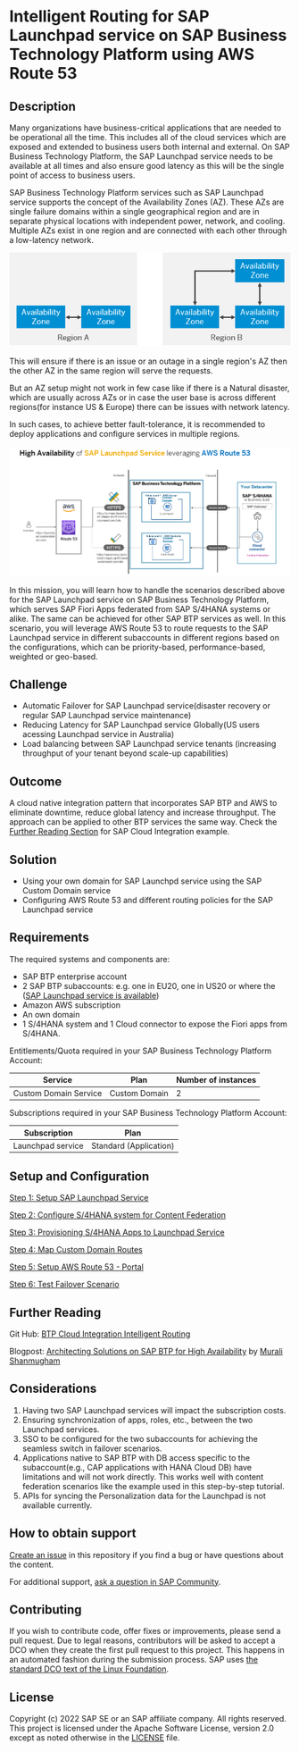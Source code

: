 # Intelligent Routing for SAP Launchpad service on SAP Business Technology Platform using AWS Route 53
<!--- Register repository https://api.reuse.software/register, then add REUSE badge:
[![REUSE status](https://api.reuse.software/badge/github.com/SAP-samples/REPO-NAME)](https://api.reuse.software/info/github.com/SAP-samples/REPO-NAME)
-->

## Description

Many organizations have business-critical applications that are needed to be operational all the time. This includes all of the cloud services which are exposed and extended to business users both internal and external. On SAP Business Technology Platform, the SAP Launchpad service needs to be available at all times and also ensure good latency as this will be the single point of access to business users.

SAP Business Technology Platform services such as SAP Launchpad service supports the concept of the Availability Zones (AZ). These AZs are single failure domains within a single geographical region and are in separate physical locations with independent power, network, and cooling. Multiple AZs exist in one region and are connected with each other through a low-latency network.

![Availability Zones](./images/AZ%20Concept.png)

This will ensure if there is an issue or an outage in a single region's AZ then the other AZ in the same region will serve the requests.

But an AZ setup might not work in few case like if there is a Natural disaster, which are usually across AZs or in case the user base is across different regions(for instance US & Europe) there can be issues with network latency.

In such cases, to achieve better fault-tolerance, it is recommended to deploy applications and configure services in multiple regions.

![Launchpad service High Availability using AWS Route 53](./images/HA%20Solution%20Diagram.PNG)

In this mission, you will learn how to handle the scenarios described above for the SAP Launchpad service on SAP Business Technology Platform, which serves SAP Fiori Apps federated from SAP S/4HANA systems or alike. The same can be achieved for other SAP BTP services as well. In this scenario, you will leverage AWS Route 53 to route requests to the SAP Launchpad service in different subaccounts in different regions based on the configurations, which can be priority-based, performance-based, weighted or geo-based.

## Challenge

- Automatic Failover for SAP Launchpad service(disaster recovery or regular SAP Launchpad service maintenance)
- Reducing Latency for SAP Launchpad service Globally(US users acessing Launchpad service in Australia)
- Load balancing between SAP Launchpad service tenants (increasing throughput of your tenant beyond scale-up capabilities)
  
## Outcome

A cloud native integration pattern that incorporates SAP BTP and AWS to eliminate downtime, reduce global latency and increase throughput. The approach can be applied to other BTP services the same way. Check the [Further Reading Section](./README.md#furtherreading) for SAP Cloud Integration example.

## Solution

- Using your own domain for SAP Launchpd service using the SAP Custom Domain service
- Configuring AWS Route 53 and different routing policies for the SAP Launchpad service

## Requirements

The required systems and components are:

- SAP BTP enterprise account
- 2 SAP BTP subaccounts: e.g. one in EU20, one in US20 or where the ([SAP Launchpad service is available](https://discovery-center.cloud.sap/serviceCatalog/launchpad?region=all&tab=service_plan))
- Amazon AWS subscription
- An own domain
- 1 S/4HANA system and 1 Cloud connector to expose the Fiori apps from S/4HANA.

Entitlements/Quota required in your SAP Business Technology Platform Account:

| Service                     | Plan             | Number of instances |
| --------------------------- | ---------------- | ------------------- |
| Custom Domain Service       | Custom Domain    | 2                   |

Subscriptions required in your SAP Business Technology Platform Account:

| Subscription               | Plan                                                   |
| -------------------------- | ------------------------------------------------------ |
| Launchpad service          |  Standard (Application)                                |


## Setup and Configuration

[Step 1: Setup SAP Launchpad Service](./01-SetupLaunchpad/)

[Step 2: Configure S/4HANA system for Content Federation](./02-Configuring%20S_4HANA%20system%20for%20Content%20Federation/)

[Step 3: Provisioning S/4HANA Apps to Launchpad Service](./03-Provisioning%20S_HANA%20Apps%20to%20Launchpad/)

[Step 4: Map Custom Domain Routes](./04-Map%20Custom%20Domain%20Routes/)

[Step 5: Setup AWS Route 53 - Portal](./05-Setup%20AWS%20Route%2053-Console/)

[Step 6: Test Failover Scenario](./06-Test%20Failover%20Scenario/)


## <a name="furtherreading"></a> Further Reading

Git Hub: [BTP Cloud Integration Intelligent Routing](https://github.com/SAP-samples/btp-cloud-integration-intelligent-routing)

Blogpost: [Architecting Solutions on SAP BTP for High Availability](https://blogs.sap.com/2021/08/17/architecting-solutions-on-sap-btp-for-high-availability/) by [Murali Shanmugham](https://people.sap.com/muralidaran.shanmugham2)

## Considerations
1. Having two SAP Launchpad services will impact the subscription costs.
2. Ensuring synchronization of apps, roles, etc., between the two Launchpad services.
3. SSO to be configured for the two subaccounts for achieving the seamless switch in failover scenarios.
4. Applications native to SAP BTP with DB access specific to the subaccount(e.g., CAP applications with HANA Cloud DB) have limitations and will not work directly. This works well with content federation scenarios like the example used in this step-by-step tutorial.
5. APIs for syncing the Personalization data for the Launchpad is not available currently.


## How to obtain support

[Create an issue](https://github.com/SAP-samples/<repository-name>/issues) in this repository if you find a bug or have questions about the content.
 
For additional support, [ask a question in SAP Community](https://answers.sap.com/questions/ask.html).

## Contributing
If you wish to contribute code, offer fixes or improvements, please send a pull request. Due to legal reasons, contributors will be asked to accept a DCO when they create the first pull request to this project. This happens in an automated fashion during the submission process. SAP uses [the standard DCO text of the Linux Foundation](https://developercertificate.org/).

## License
Copyright (c) 2022 SAP SE or an SAP affiliate company. All rights reserved. This project is licensed under the Apache Software License, version 2.0 except as noted otherwise in the [LICENSE](LICENSES/Apache-2.0.txt) file.
